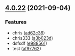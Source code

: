 ## [4.0.22](https://github.com/myNameCao/node/compare/4.0.11...4.0.22) (2021-09-04)


### Features

* chris ([ad62c36](https://github.com/myNameCao/node/commit/ad62c3696708dbc66a52ec8f52a0829bb176d1a2))
* chris333 ([a3b023d](https://github.com/myNameCao/node/commit/a3b023d45342ce8c3b125ba7616370773214c66d))
* dsfsdf ([e988561](https://github.com/myNameCao/node/commit/e988561fbd0f26fb6f3da0720871bf9700da7de6))
* test ([af97762](https://github.com/myNameCao/node/commit/af97762a8d47c35c4ea4145252d89e86023cf135))



